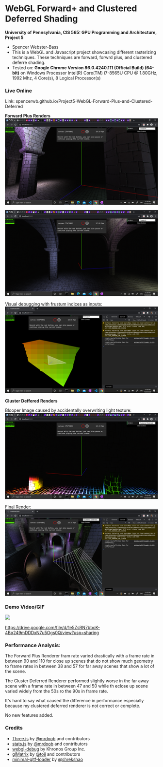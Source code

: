 WebGL Forward+ and Clustered Deferred Shading
======================

**University of Pennsylvania, CIS 565: GPU Programming and Architecture, Project 5**

* Spencer Webster-Bass
* This is a WebGL and Javascript project showcasing different rasterizing techniques. These techniques are
  forward, forwrd plus, and clustered deferre shading.
* Tested on: **Google Chrome Version 86.0.4240.111 (Official Build) (64-bit)** on
  Windows Processor	Intel(R) Core(TM) i7-8565U CPU @ 1.80GHz, 1992 Mhz, 4 Core(s), 8 Logical Processor(s)

### Live Online

Link: spencerwb.github.io/Project5-WebGL-Forward-Plus-and-Clustered-Deferred

**Forward Plus Renders**
![](img/forward+0.png)

![](img/forward+1.png)

Visual debugging with frustum indices as inputs:
![](img/frustum_debug2.png)

**Cluster Deffered Renders**

Blooper Image caused by accidentally overwriting light texture:
![](img/cluster_deferred0.png)

Final Render:
![](img/cluster_deferred1.png)

### Demo Video/GIF

[![](img/video.png)](TODO)

https://drive.google.com/file/d/1e5ZsRN7bboK-4Bq249mDDDxN7u5Ogs0Q/view?usp=sharing

### Performance Analysis:

The Forward Plus Renderer fram rate varied drastically with a frame rate in between 90 and 110 for close up scenes that do not show much geometry to frame rates in between 38 and 57 for far away scenes that show a lot of the scene.

The Cluster Deferred Renderer performed slightly worse in the far away scene with a frame rate in between 47 and 50 while th eclose up scene varied widely from the 50s ro the 90s in frame rate.

It's hard to say what caused the difference in performance especially because my clustered deferred renderer is not correct or complete.

No new features added.


### Credits

* [Three.js](https://github.com/mrdoob/three.js) by [@mrdoob](https://github.com/mrdoob) and contributors
* [stats.js](https://github.com/mrdoob/stats.js) by [@mrdoob](https://github.com/mrdoob) and contributors
* [webgl-debug](https://github.com/KhronosGroup/WebGLDeveloperTools) by Khronos Group Inc.
* [glMatrix](https://github.com/toji/gl-matrix) by [@toji](https://github.com/toji) and contributors
* [minimal-gltf-loader](https://github.com/shrekshao/minimal-gltf-loader) by [@shrekshao](https://github.com/shrekshao)
